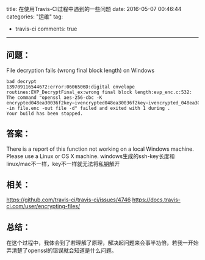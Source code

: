 title: 在使用Travis-CI过程中遇到的一些问题
date: 2016-05-07 00:46:44
categories: "运维"
tag: 
- travis-ci
comments: true
---

## 问题：

File decryption fails (wrong final block length) on Windows

```
bad decrypt
139709116544672:error:0606506D:digital envelope routines:EVP_DecryptFinal_ex:wrong final block length:evp_enc.c:532:
The command "openssl aes-256-cbc -K encrypted048ea30036f2key−ivencrypted048ea30036f2key−ivencrypted_048ea30036f2_iv -in file.enc -out file -d" failed and exited with 1 during .
Your build has been stopped.
```
<!-- more --> 

## 答案：
There is a report of this function not working on a local Windows machine. Please use a Linux or OS X machine.
windows生成的ssh-key长度和linux/mac不一样，key不一样就无法将私钥解开

## 相关：
https://github.com/travis-ci/travis-ci/issues/4746
https://docs.travis-ci.com/user/encrypting-files/

## 总结：
在这个过程中，我体会到了若理解了原理，解决起问题来会事半功倍，若我一开始弄清楚了openssl的错误就会知道是什么问题。